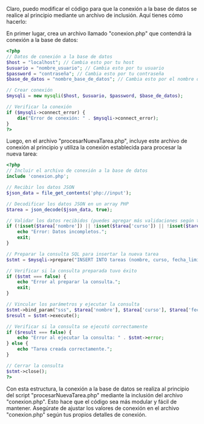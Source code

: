 Claro, puedo modificar el código para que la conexión a la base de datos se realice al principio mediante un archivo de inclusión. Aquí tienes cómo hacerlo:

En primer lugar, crea un archivo llamado "conexion.php" que contendrá la conexión a la base de datos:

```php
<?php
// Datos de conexión a la base de datos
$host = "localhost"; // Cambia esto por tu host
$usuario = "nombre_usuario"; // Cambia esto por tu usuario
$password = "contraseña"; // Cambia esto por tu contraseña
$base_de_datos = "nombre_base_de_datos"; // Cambia esto por el nombre de tu base de datos

// Crear conexión
$mysqli = new mysqli($host, $usuario, $password, $base_de_datos);

// Verificar la conexión
if ($mysqli->connect_error) {
    die("Error de conexión: " . $mysqli->connect_error);
}
?>
```

Luego, en el archivo "procesarNuevaTarea.php", incluye este archivo de conexión al principio y utiliza la conexión establecida para procesar la nueva tarea:

```php
<?php
// Incluir el archivo de conexión a la base de datos
include 'conexion.php';

// Recibir los datos JSON
$json_data = file_get_contents('php://input');

// Decodificar los datos JSON en un array PHP
$tarea = json_decode($json_data, true);

// Validar los datos recibidos (puedes agregar más validaciones según tus necesidades)
if (!isset($tarea['nombre']) || !isset($tarea['curso']) || !isset($tarea['fechaLim'])) {
    echo "Error: Datos incompletos.";
    exit;
}

// Preparar la consulta SQL para insertar la nueva tarea
$stmt = $mysqli->prepare("INSERT INTO tareas (nombre, curso, fecha_limite) VALUES (?, ?, ?)");

// Verificar si la consulta preparada tuvo éxito
if ($stmt === false) {
    echo "Error al preparar la consulta.";
    exit;
}

// Vincular los parámetros y ejecutar la consulta
$stmt->bind_param("sss", $tarea['nombre'], $tarea['curso'], $tarea['fechaLim']);
$result = $stmt->execute();

// Verificar si la consulta se ejecutó correctamente
if ($result === false) {
    echo "Error al ejecutar la consulta: " . $stmt->error;
} else {
    echo "Tarea creada correctamente.";
}

// Cerrar la consulta
$stmt->close();
?>
```

Con esta estructura, la conexión a la base de datos se realiza al principio del script "procesarNuevaTarea.php" mediante la inclusión del archivo "conexion.php". Esto hace que el código sea más modular y fácil de mantener. Asegúrate de ajustar los valores de conexión en el archivo "conexion.php" según tus propios detalles de conexión.